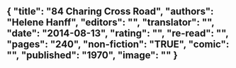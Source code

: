 {
 "title": "84 Charing Cross Road",
 "authors": "Helene Hanff",
 "editors": "",
 "translator": "",
 "date": "2014-08-13",
 "rating": "",
 "re-read": "",
 "pages": "240",
 "non-fiction": "TRUE",
 "comic": "",
 "published": "1970",
 "image": ""
}
---

